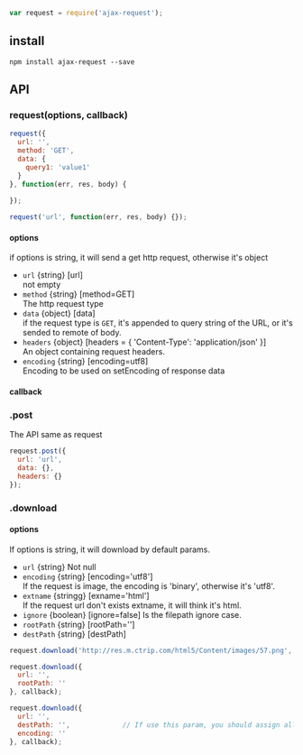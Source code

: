 ```js
var request = require('ajax-request');
```

## install
```
npm install ajax-request --save
```

## API
### request(options, callback)
```js
request({
  url: '',
  method: 'GET',
  data: {
    query1: 'value1'
  }
}, function(err, res, body) {
  
});

request('url', function(err, res, body) {});
```
#### options
if options is string, it will send a get http request, otherwise it's object
* ``url`` {string} [url]   
 not empty
* ``method``  {string} [method=GET]  
The http request type
* ``data``  {object} [data]  
if the request type is `GET`, it's appended to query string of the URL, or it's sended to remote of body.
* ``headers`` {object} [headers = { 'Content-Type': 'application/json' }]  
An object containing request headers.
* ``encoding`` {string} [encoding=utf8]  
Encoding to be used on setEncoding of response data

#### callback


### .post
The API same as request
```js
request.post({
  url: 'url',
  data: {},
  headers: {}
});
```

### .download
#### options
If options is string, it will download by default params.
* ``url`` {string} Not null
* ``encoding`` {string} [encoding='utf8']  
If the request is image, the encoding is 'binary', otherwise it's 'utf8'.
* ``extname`` {stringg} [exname='html']  
If the request url don't exists extname, it will think it's html.
* ``ignore`` {boolean} [ignore=false]
Is the filepath ignore case. 
* ``rootPath`` {string} [rootPath='']
* ``destPath`` {string} [destPath]

```js
request.download('http://res.m.ctrip.com/html5/Content/images/57.png', function(err, res, body, filepath) {});

request.download({
  url: '',
  rootPath: ''
}, callback);

request.download({
  url: '',
  destPath: '',             // If use this param, you should assign all file extname 
  encoding: ''
}, callback);
```